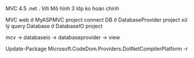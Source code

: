 MVC 4.5 .net . Với Mô hình 3 lớp ko hoàn chỉnh

MVC web ở MyASPMVC project
connect DB ở DatabaseProvider project
xử lý query Database ở DatabaseIO project

mcv -> databaseio -> databaseprovider -> view

Update-Package Microsoft.CodeDom.Providers.DotNetCompilerPlatform -r
